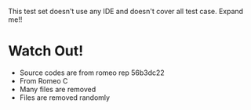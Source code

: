 This test set doesn't use any IDE and doesn't cover all test case. Expand me!!

# Watch Out!
* Source codes are from romeo rep 56b3dc22
* From Romeo C
* Many files are removed
* Files are removed randomly